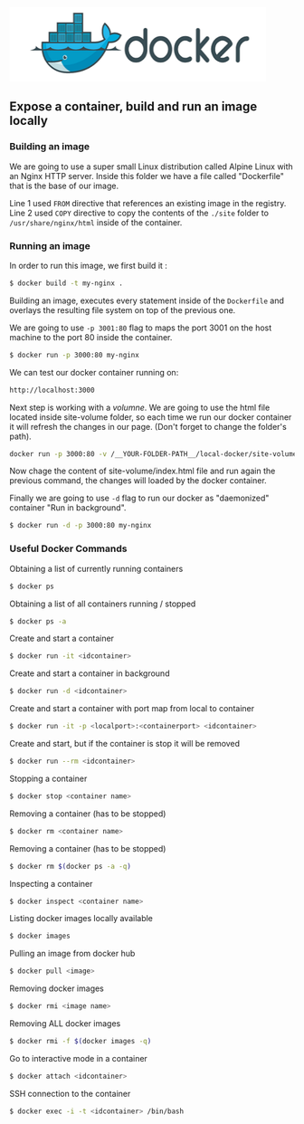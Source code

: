 ![deploying-local-docker](docker.png)
## Expose a container, build and run an image locally

### Building an image
We are going to use a super small Linux distribution called Alpine Linux with an Nginx HTTP server. 
Inside this folder we have a file called "Dockerfile" that is the base of our image.

Line 1 used `FROM` directive that references an existing image in the registry.
Line 2 used `COPY` directive to copy the contents of the `./site` folder to `/usr/share/nginx/html` inside of the container.

### Running an image

In order to run this image, we first build it :

```sh
$ docker build -t my-nginx .
```

Building an image, executes every statement inside of the `Dockerfile` and overlays the resulting file system on top of the previous one.

We are going to use `-p 3001:80` flag to maps the port 3001 on the host machine to the port 80 inside the container.

```sh
$ docker run -p 3000:80 my-nginx
```

We can test our docker container running on:

```sh
http://localhost:3000
```

Next step is working with a *volumne*. We are going to use the html file located inside site-volume folder, so each time we run our docker container it will refresh the changes in our page. (Don't forget to change the folder's path).

```sh
docker run -p 3000:80 -v /__YOUR-FOLDER-PATH__/local-docker/site-volume:/usr/share/nginx/html my-nginx 
```

Now chage the content of site-volume/index.html file and run again the previous command, the changes will loaded by the docker container.

Finally we are going to use `-d` flag to run our docker as "daemonized" container "Run in background".

```sh
$ docker run -d -p 3000:80 my-nginx
```

### Useful Docker Commands 


Obtaining a list of currently running containers
```sh
$ docker ps
```

Obtaining a list of all containers running / stopped
```sh
$ docker ps -a
```

Create and start a container 
```sh
$ docker run -it <idcontainer>
```

Create and start a container in background
```sh
$ docker run -d <idcontainer>
```

Create and start a container with port map from local to container
```sh
$ docker run -it -p <localport>:<containerport> <idcontainer>
```

Create and start, but if the container is stop it will be removed 
```sh
$ docker run --rm <idcontainer>
```

Stopping a container
```sh
$ docker stop <container name>
```

Removing a container (has to be stopped)
```sh
$ docker rm <container name>
```

Removing a container (has to be stopped)
```sh
$ docker rm $(docker ps -a -q)
```

Inspecting a container
```sh
$ docker inspect <container name>
```

Listing docker images locally available
```sh
$ docker images
```

Pulling an image from docker hub
```sh
$ docker pull <image>
```

Removing docker images
```sh
$ docker rmi <image name>
```

Removing ALL docker images
```sh
$ docker rmi -f $(docker images -q)
```

Go to interactive mode in a container
```sh
$ docker attach <idcontainer>
``` 

SSH connection to the container
```sh
$ docker exec -i -t <idcontainer> /bin/bash
```
